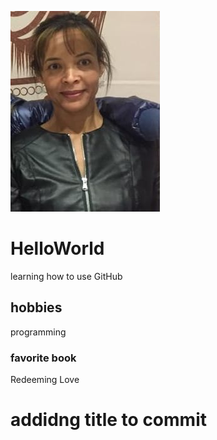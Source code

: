 ![headshot](Sheryl.jpeg)
# HelloWorld
learning how to use GitHub
## hobbies
programming
### favorite book
Redeeming Love
# addidng title to commit
